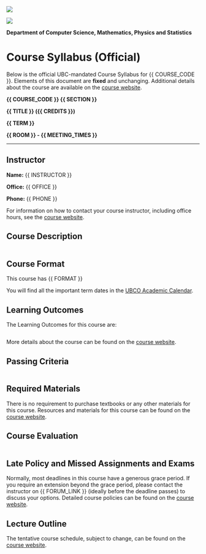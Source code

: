 ![](../images/header.jpg)

![](../images/UBCO_CMPS_header.jpg)

**Department of Computer Science, Mathematics, Physics and Statistics**

# Course Syllabus (Official)

Below is the official UBC-mandated Course Syllabus for {{ COURSE_CODE }}.
Elements of this document are **fixed** and unchanging.
Additional details about the course are available on the <a href="{{ CANVAS_LINK.replace('CANVAS_ID',CANVAS_ID) }}">course website</a>.

**{{ COURSE_CODE }} {{ SECTION }}**

**{{ TITLE }} ({{ CREDITS }})**

**{{ TERM }}**

**{{ ROOM }} - {{ MEETING_TIMES }}**

---

## Instructor

**Name:** {{ INSTRUCTOR }}

**Office:** {{ OFFICE }}

**Phone:** {{ PHONE }}

For information on how to contact your course instructor, including office hours, see the <a href="{{ CANVAS_LINK.replace('CANVAS_ID',CANVAS_ID) }}">course website</a>.

## Course Description

```{include} syllabus_bits/calendar_entry.md
```

## Course Format

This course has {{ FORMAT }}

You will find all the important term dates in the [UBCO Academic Calendar](http://www.calendar.ubc.ca/okanagan/index.cfm?go=deadlines).

## Learning Outcomes

The Learning Outcomes for this course are: 

```{include} syllabus_bits/course_LOs.md
```

More details about the course can be found on the <a href="{{ CANVAS_LINK.replace('CANVAS_ID',CANVAS_ID) }}">course website</a>.

## Passing Criteria

```{include} syllabus_bits/passing_requirement.md
```

## Required Materials

There is no requirement to purchase textbooks or any other materials for this course.
Resources and materials for this course can be found on the <a href="{{ CANVAS_LINK.replace('CANVAS_ID',CANVAS_ID) }}">course website</a>.

## Course Evaluation

```{include} syllabus_bits/grading_practices_simple.md
```

## Late Policy and Missed Assignments and Exams

Normally, most deadlines in this course have a generous grace period.
If you require an extension beyond the grace period, please contact the instructor on {{ FORUM_LINK }} (ideally before the deadline passes) to discuss your options.
Detailed course policies can be found on the <a href="{{ CANVAS_LINK.replace('CANVAS_ID',CANVAS_ID) }}">course website</a>.

## Lecture Outline

The tentative course schedule, subject to change, can be found on the <a href="{{ CANVAS_LINK.replace('CANVAS_ID',CANVAS_ID) }}">course website</a>.

```{include} syllabus_bits/syllabus_09_policies.md
```